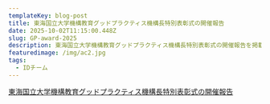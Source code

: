 ```yaml
---
templateKey: blog-post
title: 東海国立大学機構教育グッドプラクティス機構長特別表彰式の開催報告
date: 2025-10-02T11:15:00.448Z
slug: GP-award-2025
description: 東海国立大学機構教育グッドプラクティス機構長特別表彰式の開催報告を掲載しましたので、下記リンクよりご覧ください。
featuredimage: /img/ac2.jpg
tags:
  - IDチーム
---
```

[東海国立大学機構教育グッドプラクティス機構長特別表彰式の開催報告](https://ac.thers.ac.jp/files/GP-Award-2025.pdf)
